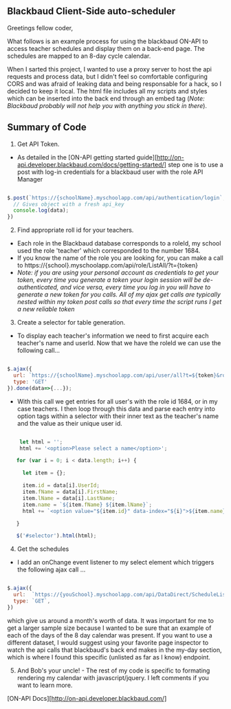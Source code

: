 ## Blackbaud Client-Side auto-scheduler

Greetings fellow coder,

What follows is an example process for using the blackbaud ON-API to access teacher schedules and display them on a back-end page. The schedules are mapped to an 8-day cycle calendar.

When I sarted this project, I wanted to use a proxy server to host the api requests and process data, but I didn't feel so comfortable configuring CORS and was afraid of leaking data and being responsable for a hack, so I decided to keep it local. The html file includes all my scripts and styles which can be inserted into the back end through an embed tag (_Note: Blackbaud probably will not help you with anything you stick in there_). 


## Summary of Code

1. Get API Token.
  - As detailed in the [ON-API getting started guide][http://on-api.developer.blackbaud.com/docs/getting-started/] step one is to use a post with log-in credentials for a blackbaud user with the role API Manager

  ```javascript

  $.post(`https://{schoolName}.myschoolapp.com/api/authentication/login`,{username:'yourUsername',password:'yourPassword'},(data) => {
    // Gives object with a fresh api_key
    console.log(data);
  })

  ```

2. Find appropriate roll id for your teachers.
  - Each role in the Blackbaud database corresponds to a roleId, my school used the role 'teacher' which corresponded to the number 1684.
  - If you know the name of the role you are looking for, you can make a call to https://{school}.myschoolapp.com/api/role/ListAll/?t={token}
  - _Note: if you are using your personal account as credentials to get your token, every time you generate a token your login session will be de-authenticated, and vice versa, every time you log in you will have to generate a new token for you calls. All of my ajax get calls are typically nested within my token post calls so that every time the script runs I get a new reliable token_

3. Create a selector for table generation.
  - To display each teacher's information we need to first acquire each teacher's name and userId. Now that we have the roleId we can use the following call...

  ```javascript

  $.ajax({
    url: `https://{schoolName}.myschoolapp.com/api/user/all?t=${token}&roleIDs=1684`,
    type: 'GET'
  }).done(data=>{...});

  ```

  - With this call we get entries for all user's with the role id 1684, or in my case teachers. I then loop through this data and parse each entry into option tags within a selector with their inner text as the teacher's name and the value as their unique user id.

 ```javascript

     let html = '';
     html += '<option>Please select a name</option>';

    for (var i = 0; i < data.length; i++) {

      let item = {};

      item.id = data[i].UserId;
      item.fName = data[i].FirstName;
      item.lName = data[i].LastName;
      item.name = `${item.fName} ${item.lName}`;
      html += `<option value="${item.id}" data-index="${i}">${item.name}</option>`

    }

    $('#selector').html(html);

 ```

4. Get the schedules
  - I add an onChange event listener to my select element which triggers the following ajax call ...

  ```javascript

  $.ajax({
    url:  `https://{youSchool}.myschoolapp.com/api/DataDirect/ScheduleList/?format=json&viewerId=${chosenUser}&personaId=3&viewerPersonaId=3&start=1535256000&end=1538884800&t=${token}`,
    type: `GET`,
  })

  ```

  which give us around a month's worth of data. It was important for me to get a larger sample size because I wanted to be sure that an example of each of the days of the 8 day calendar was present. If you want to use a different dataset, I would suggest using your favorite page inspector to watch the api calls that blackbaud's back end makes in the my-day section, which is where I found this specific (unlisted as far as I know) endpoint.


  5. And Bob's your uncle!
    - The rest of my code is specific to formating rendering my calendar with javascript/jquery. I left comments if you want to learn more.


  [ON-API Docs][http://on-api.developer.blackbaud.com/]
